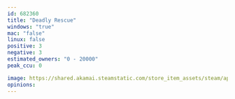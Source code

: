 ```yaml
---
id: 682360
title: "Deadly Rescue"
windows: "true"
mac: "false"
linux: false
positive: 3
negative: 3
estimated_owners: "0 - 20000"
peak_ccu: 0

image: https://shared.akamai.steamstatic.com/store_item_assets/steam/apps/682360/header.jpg?t=1502443868
opinions:
---
```

